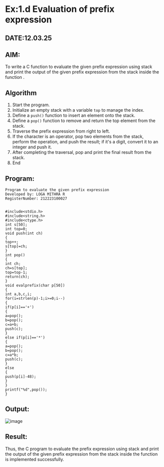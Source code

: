 # Ex:1.d Evaluation of prefix expression
## DATE:12.03.25
## AIM:
To write a C function to evaluate the given prefix expression using stack and print the output of the given prefix expression from the stack inside the function . 

## Algorithm
1. Start the program.  
2. Initialize an empty stack with a variable `top` to manage the index.  
3. Define a `push()` function to insert an element onto the stack.  
4. Define a `pop()` function to remove and return the top element from the stack.  
5. Traverse the prefix expression from right to left.  
6. If the character is an operator, pop two elements from the stack, perform the operation, and push the result; if it's a digit, convert it to an integer and push it.  
7. After completing the traversal, pop and print the final result from the stack.
8. End

## Program:
```
Program to evaluate the given prefix expression
Developed by: LOGA MITHRA R
RegisterNumber: 212223100027


#include<stdio.h> 
#include<string.h> 
#include<ctype.h>
int s[50]; 
int top=0;
void push(int ch)
{
top++; 
s[top]=ch;
}
int pop()
{
int ch; 
ch=s[top]; 
top=top-1; 
return(ch);
}
void evalprefix(char p[50])
{
int a,b,c,i;
for(i=strlen(p)-1;i>=0;i--)
{
if(p[i]=='+')
{
a=pop();
b=pop(); 
c=a+b; 
push(c);
}
else if(p[i]=='*')
{
a=pop();
b=pop(); 
c=a*b; 
push(c);
}
else
{
push(p[i]-48);
}
}
printf("%d",pop());
}
```

## Output:
![image](https://github.com/user-attachments/assets/b9714ad5-757e-4882-af46-f77c6d7dc559)


## Result:
Thus, the C program to evaluate the prefix expression using stack and print the output of the given prefix expression from the stack inside the function is implemented successfully.

